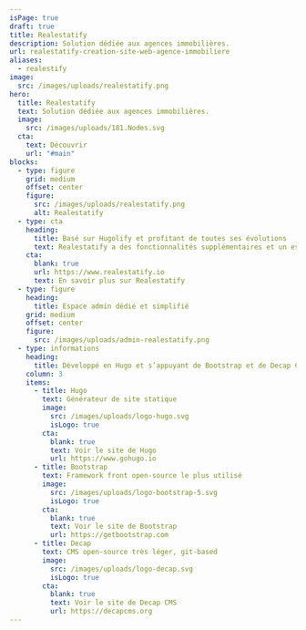 ```yaml
---
isPage: true
draft: true
title: Realestatify
description: Solution dédiée aux agences immobilières.
url: realestatify-creation-site-web-agence-immobiliere
aliases:
  - realestify
image:
  src: /images/uploads/realestatify.png
hero:
  title: Realestatify
  text: Solution dédiée aux agences immobilières.
  image:
    src: /images/uploads/181.Nodes.svg
  cta:
    text: Découvrir
    url: "#main"
blocks:
  - type: figure
    grid: medium
    offset: center
    figure:
      src: /images/uploads/realestatify.png
      alt: Realestatify
  - type: cta
    heading:
      title: Basé sur Hugolify et profitant de toutes ses évolutions
      text: Realestatify a des fonctionnalités supplémentaires et un espace admin dédié à l’univers du métier d’agent immobilier.
    cta:
      blank: true
      url: https://www.realestatify.io
      text: En savoir plus sur Realestatify
  - type: figure
    heading:
      title: Espace admin dédié et simplifié
    grid: medium
    offset: center
    figure:
      src: /images/uploads/admin-realestatify.png
  - type: informations
    heading:
      title: Développé en Hugo et s’appuyant de Bootstrap et de Decap CMS
    column: 3
    items:
      - title: Hugo
        text: Générateur de site statique
        image:
          src: /images/uploads/logo-hugo.svg
          isLogo: true
        cta:
          blank: true
          text: Voir le site de Hugo
          url: https://www.gohugo.io
      - title: Bootstrap
        text: Framework front open-source le plus utilisé
        image:
          src: /images/uploads/logo-bootstrap-5.svg
          isLogo: true
        cta:
          blank: true
          text: Voir le site de Bootstrap
          url: https://getbootstrap.com
      - title: Decap
        text: CMS open-source très léger, git-based
        image:
          src: /images/uploads/logo-decap.svg
          isLogo: true
        cta:
          blank: true
          text: Voir le site de Decap CMS
          url: https://decapcms.org
---
```

